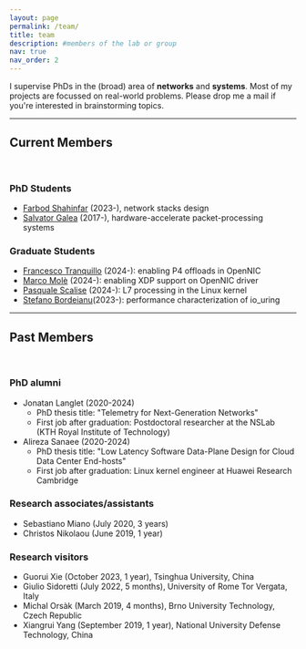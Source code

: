 ```yaml
---
layout: page
permalink: /team/
title: team
description: #members of the lab or group
nav: true
nav_order: 2
---
```


I supervise PhDs in the (broad) area of <b>networks</b> and <b>systems</b>. Most of my projects are focussed on real-world problems. Please drop me a mail if you're interested in brainstorming topics.

<hr>

## Current Members

<br>

### PhD Students

- [Farbod Shahinfar](https://fshahinfar1.github.io/) (2023-), network stacks design
- [Salvator Galea](http://www.cl.cam.ac.uk/~sg774/) (2017-), hardware-accelerate packet-processing systems

### Graduate Students

- [Francesco Tranquillo]() (2024-): enabling P4 offloads in OpenNIC
- [Marco Molè]() (2024-): enabling XDP support on OpenNIC driver
- [Pasquale Scalise]() (2024-): L7 processing in the Linux kernel
- [Stefano Bordeianu]()(2023-): performance characterization of io_uring

<hr>

## Past Members

<br>

### PhD alumni

- Jonatan Langlet (2020-2024)
  - PhD thesis title: "Telemetry for Next-Generation Networks"
  - First job after graduation: Postdoctoral researcher at the NSLab (KTH Royal Institute of Technology)
- Alireza Sanaee (2020-2024)
  - PhD thesis title: "Low Latency Software Data-Plane Design for Cloud Data Center End-hosts"
  - First job after graduation: Linux kernel engineer at Huawei Research Cambridge

### Research associates/assistants

- Sebastiano Miano (July 2020, 3 years)
- Christos Nikolaou (June 2019, 1 year)

### Research visitors

- Guorui Xie (October 2023, 1 year), Tsinghua University, China
- Giulio Sidoretti (July 2022, 5 months), University of Rome Tor Vergata, Italy
- Michal Orsàk (March 2019, 4 months), Brno University Technology, Czech Republic
- Xiangrui Yang (September 2019, 1 year), National University Defense Technology, China
